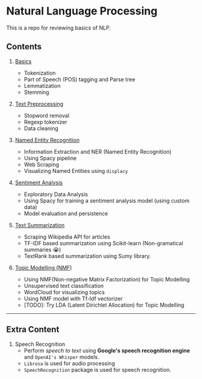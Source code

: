 # Natural Language Processing

This is a repo for reviewing basics of NLP.

## Contents

1. [Basics](./1-nlp_basics.ipynb)

   - Tokenization
   - Part of Speech (POS) tagging and Parse tree
   - Lemmatization
   - Stemming

2. [Text Preprocessing](./2-text_preprocessing.ipynb)

   - Stopword removal
   - Regexp tokenizer
   - Data cleaning

3. [Named Entity Recognition](./3-named_entity_recognition.ipynb)

   - Information Extraction and NER (Named Entity Recognition)
   - Using Spacy pipeline
   - Web Scraping
   - Visualizing Named Entities using `displacy`

4. [Sentiment Analysis](./4-sentiment_analysis.ipynb)

   - Exploratory Data Analysis
   - Using Spacy for training a sentiment analysis model (using custom data)
   - Model evaluation and persistence

5. [Text Summarization](./5-extraction_based_summarization.ipynb)

   - Scraping Wikipedia API for articles
   - TF-IDF based summarization using Scikit-learn (Non-gramatical summaries 😭)
   - TextRank based summarization using Sumy library.

6. [Topic Modelling (NMF)](./6-topic_modelling.ipynb)

   - Using NMF(Non-negative Matrix Factorization) for Topic Modelling
   - Unsupervised text classification
   - WordCloud for visualizing topics
   - Using NMF model with Tf-Idf vectorizer
   - [TODO]: Try LDA (Latent Dirichlet Allocation) for Topic Modelling

---

## Extra Content

1. Speech Recognition
   - Perform _speech to text_ using **Google's speech recognition engine** and `OpenAI's Whisper` models.
   - `Librosa` is used for audio processing
   - `SpeechRecognition` package is used for speech recognition.
